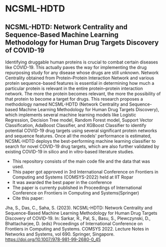 # NCSML-HDTD
## NCSML-HDTD: Network Centrality and Sequence-Based Machine Learning Methodology for Human Drug Targets Discovery of COVID-19

Identifying druggable human proteins is crucial to combat certain diseases like COVID-19. 
This actually paves the way for implementing the drug repurposing study for any disease whose drugs are still unknown. 
Network Centrality obtained from Protein–Protein Interaction Network and various protein sequence-based features is essential in determining how much a particular protein is relevant in the entire protein–protein interaction network. The more the protein becomes relevant, the more the possibility of that protein to become a target for drugs. This research proposes a methodology named NCSML-HDTD (Network Centrality and Sequence-based Machine Learning Methodology for Human Drug Targets Discovery), which implements several machine learning models like Logistic Regression, Decision Tree model, Random Forest model, Support Vector Classification, AdaBoost Classifier, and XGBoost Classifier to identify potential COVID-19 drug targets using several significant protein networks and sequence features. Once all the models' performance is estimated, NCSML-HDTD deploys the best-performing machine learning classifier to search for novel COVID-19 drug targets, 
which are also further validated by existing COVID-19 in silico and in vitro-based literature studies.

* This repository consists of the main code file and the data that was used.
* This paper got approved in 3rd International Conference on Frontiers in Computing and Systems (COMSYS-2022) held at IIT Ropar
* It was awarded the best paper in the conference
* The paper is currenty published in Proceedings of International Conference on Frontiers in Computing and Systems(Springer)
* Cite this paper:

Jha, S., Das, C., Saha, S. (2023). NCSML-HDTD: Network Centrality and Sequence-Based Machine Learning Methodology for Human Drug Targets Discovery of COVID-19. In: Sarkar, R., Pal, S., Basu, S., Plewczynski, D., Bhattacharjee, D. (eds) Proceedings of International Conference on Frontiers in Computing and Systems. COMSYS 2022. Lecture Notes in Networks and Systems, vol 690. Springer, Singapore. https://doi.org/10.1007/978-981-99-2680-0_45 
